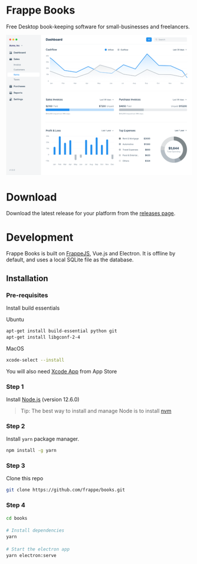 # Frappe Books

Free Desktop book-keeping software for small-businesses and freelancers.

<kbd><img src=".github/frappe-books-preview.png" alt="Frappe Books Preview" /></kbd>

# Download

Download the latest release for your platform from the [releases
page](https://github.com/frappe/books/releases).

# Development

Frappe Books is built on [FrappeJS](https://github.com/frappe/frappejs), Vue.js
and Electron. It is offline by default, and uses a local SQLite file as the
database.

## Installation

### Pre-requisites

Install build essentials

Ubuntu

```bash
apt-get install build-essential python git
apt-get install libgconf-2-4
```

MacOS

```bash
xcode-select --install
```

You will also need [Xcode App](https://apps.apple.com/in/app/xcode/id497799835?mt=12) from App Store

### Step 1

Install [Node.js](https://nodejs.org/en/) (version 12.6.0)

> Tip: The best way to install and manage Node is to install [nvm](https://github.com/nvm-sh/nvm#usage)

### Step 2

Install `yarn` package manager.

```bash
npm install -g yarn
```

### Step 3

Clone this repo

```bash
git clone https://github.com/frappe/books.git
```

### Step 4

```bash
cd books

# Install dependencies
yarn

# Start the electron app
yarn electron:serve
```
